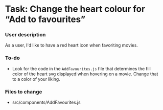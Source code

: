 # Task: Change the heart colour for “Add to favourites”

### User description

As a user, I'd like to have a red heart icon when favoriting movies.

### To-do
-  Look for the code in the `AddFavourites.js` file that determines the fill color of the heart svg displayed when hovering on a movie. Change that to a color of your liking.

### Files to change

- src/components/AddFavourites.js
